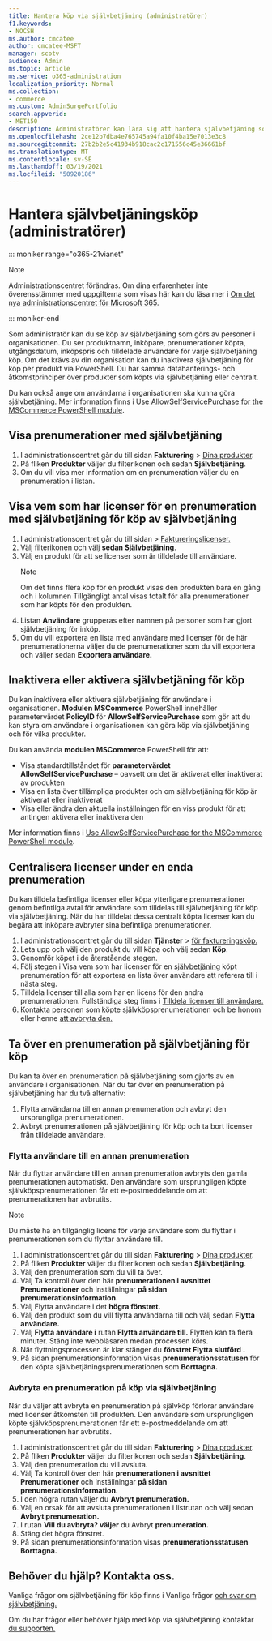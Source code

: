 ```yaml
---
title: Hantera köp via självbetjäning (administratörer)
f1.keywords:
- NOCSH
ms.author: cmcatee
author: cmcatee-MSFT
manager: scotv
audience: Admin
ms.topic: article
ms.service: o365-administration
localization_priority: Normal
ms.collection:
- commerce
ms.custom: AdminSurgePortfolio
search.appverid:
- MET150
description: Administratörer kan lära sig att hantera självbetjäning som görs av användare i organisationen.
ms.openlocfilehash: 2ce12b7dba4e765745a94fa10f4ba15e7013e3c8
ms.sourcegitcommit: 27b2b2e5c41934b918cac2c171556c45e36661bf
ms.translationtype: MT
ms.contentlocale: sv-SE
ms.lasthandoff: 03/19/2021
ms.locfileid: "50920186"
---
```

# <a name="manage-self-service-purchases-admin"></a>Hantera självbetjäningsköp (administratörer)

::: moniker range="o365-21vianet"

> [!NOTE]
> Administrationscentret förändras. Om dina erfarenheter inte överensstämmer med uppgifterna som visas här kan du läsa mer i [Om det nya administrationscentret för Microsoft 365](../../admin/microsoft-365-admin-center-preview.md?preserve-view=true&view=o365-21vianet).

::: moniker-end

Som administratör kan du se köp av självbetjäning som görs av personer i organisationen. Du ser produktnamn, inköpare, prenumerationer köpta, utgångsdatum, inköpspris och tilldelade användare för varje självbetjäning köp. Om det krävs av din organisation kan du inaktivera självbetjäning för köp per produkt via PowerShell. Du har samma datahanterings- och åtkomstprinciper över produkter som köpts via självbetjäning eller centralt.

Du kan också ange om användarna i organisationen ska kunna göra självbetjäning. Mer information finns i [Use AllowSelfServicePurchase for the MSCommerce PowerShell module](allowselfservicepurchase-powershell.md).

## <a name="view-self-service-subscriptions"></a>Visa prenumerationer med självbetjäning

1. I administrationscentret går du till sidan **Fakturering** > <a href="https://go.microsoft.com/fwlink/p/?linkid=842054" target="_blank">Dina produkter</a>.
2. På fliken **Produkter** väljer du filterikonen och sedan **Självbetjäning**.
3. Om du vill visa mer information om en prenumeration väljer du en prenumeration i listan.

## <a name="view-who-has-licenses-for-a-self-service-purchase-subscription"></a>Visa vem som har licenser för en prenumeration med självbetjäning för köp av självbetjäning

1. I administrationscentret går du till sidan  >  <a href="https://go.microsoft.com/fwlink/p/?linkid=842264" target="_blank">Faktureringslicenser.</a>
2. Välj filterikonen och välj **sedan Självbetjäning**.
3. Välj en produkt för att se licenser som är tilldelade till användare.
    > [!NOTE]
    > Om det finns flera köp för en produkt visas  den produkten bara en gång och i kolumnen Tillgängligt antal visas totalt för alla prenumerationer som har köpts för den produkten.
4. Listan **Användare** grupperas efter namnen på personer som har gjort självbetjäning för inköp.
5. Om du vill exportera en lista med användare med licenser för de här prenumerationerna väljer du de prenumerationer som du vill exportera och väljer sedan **Exportera användare.**

## <a name="disable-or-enable-self-service-purchases"></a>Inaktivera eller aktivera självbetjäning för köp

Du kan inaktivera eller aktivera självbetjäning för användare i organisationen. **Modulen MSCommerce** PowerShell innehåller parametervärdet **PolicyID** för **AllowSelfServicePurchase** som gör att du kan styra om användare i organisationen kan göra köp via självbetjäning och för vilka produkter.

Du kan använda **modulen MSCommerce** PowerShell för att:

- Visa standardtillståndet för **parametervärdet AllowSelfServicePurchase** – oavsett om det är aktiverat eller inaktiverat av produkten
- Visa en lista över tillämpliga produkter och om självbetjäning för köp är aktiverat eller inaktiverat
- Visa eller ändra den aktuella inställningen för en viss produkt för att antingen aktivera eller inaktivera den

Mer information finns i [Use AllowSelfServicePurchase for the MSCommerce PowerShell module](allowselfservicepurchase-powershell.md).

## <a name="centralize-licenses-under-a-single-subscription"></a>Centralisera licenser under en enda prenumeration

Du kan tilldela befintliga licenser eller köpa ytterligare prenumerationer genom befintliga avtal för användare som tilldelas till självbetjäning för köp via självbetjäning. När du har tilldelat dessa centralt köpta licenser kan du begära att inköpare avbryter sina befintliga prenumerationer.

1. I administrationscentret går du till sidan **Tjänster** \> <a href="https://go.microsoft.com/fwlink/p/?linkid=868433" target="_blank">för faktureringsköp.</a>
2. Leta upp och välj den produkt du vill köpa och välj sedan **Köp**.
3. Genomför köpet i de återstående stegen.
4. Följ stegen i Visa vem som har licenser för en [självbetjäning](#view-who-has-licenses-for-a-self-service-purchase-subscription) köpt prenumeration för att exportera en lista över användare att referera till i nästa steg.
5. Tilldela licenser till alla som har en licens för den andra prenumerationen. Fullständiga steg finns i [Tilldela licenser till användare.](../../admin/manage/assign-licenses-to-users.md)
6. Kontakta personen som köpte självköpsprenumerationen och be honom eller henne [att avbryta den.](manage-self-service-purchases-users.md#cancel-a-subscription)

## <a name="take-over-a-self-service-purchase-subscription"></a>Ta över en prenumeration på självbetjäning för köp

Du kan ta över en prenumeration på självbetjäning som gjorts av en användare i organisationen. När du tar över en prenumeration på självbetjäning har du två alternativ:

1. Flytta användarna till en annan prenumeration och avbryt den ursprungliga prenumerationen.
2. Avbryt prenumerationen på självbetjäning för köp och ta bort licenser från tilldelade användare.

### <a name="move-users-to-a-different-subscription"></a>Flytta användare till en annan prenumeration

När du flyttar användare till en annan prenumeration avbryts den gamla prenumerationen automatiskt. Den användare som ursprungligen köpte självköpsprenumerationen får ett e-postmeddelande om att prenumerationen har avbrutits.

> [!NOTE]
> Du måste ha en tillgänglig licens för varje användare som du flyttar i prenumerationen som du flyttar användare till.

1. I administrationscentret går du till sidan **Fakturering** > <a href="https://go.microsoft.com/fwlink/p/?linkid=842054" target="_blank">Dina produkter</a>.
2. På fliken **Produkter** väljer du filterikonen och sedan **Självbetjäning**.
3. Välj den prenumeration som du vill ta över.
4. Välj Ta kontroll över den här **prenumerationen i avsnittet Prenumerationer** och inställningar **på sidan prenumerationsinformation.**
5. Välj Flytta användare i det **högra fönstret.**
6. Välj den produkt som du vill flytta användarna till och välj sedan **Flytta användare.**
7. Välj **Flytta användare i** rutan **Flytta användare till.** Flytten kan ta flera minuter. Stäng inte webbläsaren medan processen körs.
8. När flyttningsprocessen är klar stänger du **fönstret Flytta slutförd .**
9. På sidan prenumerationsinformation visas **prenumerationsstatusen** för den köpta självbetjäningsprenumerationen som **Borttagna.**

### <a name="cancel-a-self-service-purchase-subscription"></a>Avbryta en prenumeration på köp via självbetjäning

När du väljer att avbryta en prenumeration på självköp förlorar användare med licenser åtkomsten till produkten. Den användare som ursprungligen köpte självköpsprenumerationen får ett e-postmeddelande om att prenumerationen har avbrutits.

1. I administrationscentret går du till sidan **Fakturering** > <a href="https://go.microsoft.com/fwlink/p/?linkid=842054" target="_blank">Dina produkter</a>.
2. På fliken **Produkter** väljer du filterikonen och sedan **Självbetjäning**.
3. Välj den prenumeration du vill avsluta.
4. Välj Ta kontroll över den här **prenumerationen i avsnittet Prenumerationer** och inställningar **på sidan prenumerationsinformation.**
5. I den högra rutan väljer du **Avbryt prenumeration.**
6. Välj en orsak för att avsluta prenumerationen i listrutan och välj sedan **Avbryt prenumeration.**
7. I rutan **Vill du avbryta? väljer** du Avbryt **prenumeration.**
8. Stäng det högra fönstret.
9. På sidan prenumerationsinformation visas **prenumerationsstatusen** **Borttagna.**

## <a name="need-help-contact-us"></a>Behöver du hjälp? Kontakta oss.

Vanliga frågor om självbetjäning för köp finns i Vanliga frågor [och svar om självbetjäning.](self-service-purchase-faq.md)

Om du har frågor eller behöver hjälp med köp via självbetjäning kontaktar [du supporten.](../../admin/contact-support-for-business-products.md)